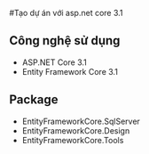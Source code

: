 ﻿#Tạo dự án với asp.net core 3.1
## Công nghệ sử dụng
- ASP.NET Core 3.1
- Entity Framework Core 3.1
## Package
- EntityFrameworkCore.SqlServer
- EntityFrameworkCore.Design
- EntityFrameworkCore.Tools